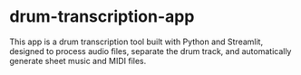 # drum-transcription-app
This app is a drum transcription tool built with Python and Streamlit, designed to process audio files, separate the drum track, and automatically generate sheet music and MIDI files. 
